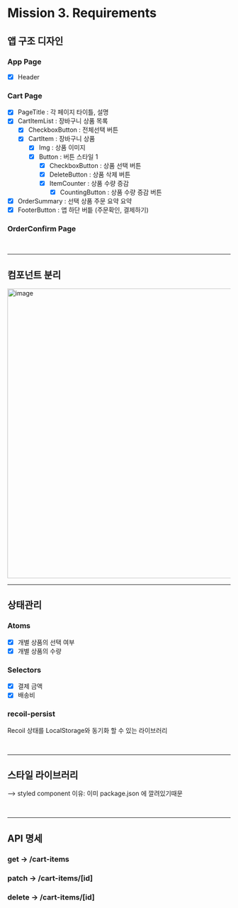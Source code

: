 # Mission 3. Requirements

## 앱 구조 디자인

### App Page

- [x] Header

### Cart Page

- [x] PageTitle : 각 페이지 타이틀, 설명
- [x] CartItemList : 장바구니 상품 목록
  - [x] CheckboxButton : 전체선택 버튼
  - [x] CartItem : 장바구니 상품
    - [x] Img : 상품 이미지
    - [x] Button : 버튼 스타일 1
      - [x] CheckboxButton : 상품 선택 버튼
      - [x] DeleteButton : 상품 삭제 버튼
      - [x] ItemCounter : 상품 수량 증감
        - [x] CountingButton : 상품 수량 증감 버튼
- [x] OrderSummary : 선택 상품 주문 요약 요약
- [x] FooterButton : 앱 하단 버틑 (주문확인, 결제하기)

### OrderConfirm Page

<br>
<hr>

## 컴포넌트 분리

<img width="654" alt="image" src="https://github.com/woowacourse/react-modules/assets/71641127/0f95b7c7-f599-4973-ab9e-eb90b53f75cf">

<br>
<hr>

## 상태관리

### Atoms

- [x] 개별 상품의 선택 여부
- [x] 개별 상품의 수량

### Selectors

- [x] 결제 금액
- [x] 배송비

### recoil-persist

Recoil 상태를 LocalStorage와 동기화 할 수 있는 라이브러리

<br>
<hr>

## 스타일 라이브러리

--> styled component
이유: 이미 package.json 에 깔려있기때문

<br>
<hr>

## API 명세

### get → /cart-items

### patch → /cart-items/[id]

### delete → /cart-items/[id]
